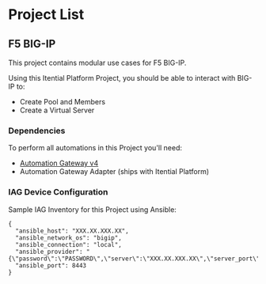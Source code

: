 # Project List

## F5 BIG-IP

This project contains modular use cases for F5 BIG-IP.

Using this Itential Platform Project, you should be able to interact with BIG-IP to:

- Create Pool and Members
- Create a Virtual Server

### Dependencies
To perform all automations in this Project you'll need:
- [Automation Gateway v4](https://www.itential.com/automation-gateway/)
- Automation Gateway Adapter (ships with Itential Platform)

### IAG Device Configuration
Sample IAG Inventory for this Project using Ansible:
```
{
  "ansible_host": "XXX.XX.XXX.XX",
  "ansible_network_os": "bigip",
  "ansible_connection": "local",
  "ansible_provider": "{\"password\":\"PASSWORD\",\"server\":\"XXX.XX.XXX.XX\",\"server_port\":\"8443\",\"transport\":\"rest\",\"user\":\"USERNAME\",\"validate_certs\":false}",
  "ansible_port": 8443
}
```